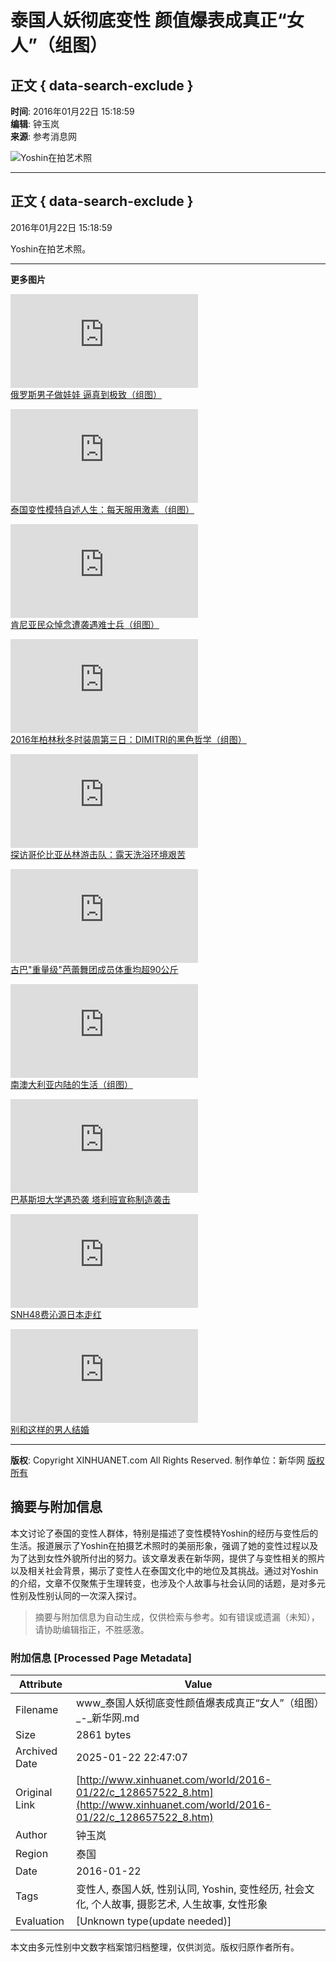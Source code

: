 # 泰国人妖彻底变性 颜值爆表成真正“女人”（组图）

## 正文 { data-search-exclude }


**时间**: 2016年01月22日 15:18:59  
**编辑**: 钟玉岚  
**来源**: 参考消息网  

![Yoshin在拍艺术照](http://imgs.xinhuanet.com/photo/static/articlel.gif)

---

## 正文 { data-search-exclude }

2016年01月22日 15:18:59

Yoshin在拍艺术照。

---

**更多图片**

![俄罗斯男子做娃娃 逼真到极致（组图）](http://news.xinhuanet.com/world/2016-01/22/c_128654899.htm)  
[俄罗斯男子做娃娃 逼真到极致（组图）](http://news.xinhuanet.com/world/2016-01/22/c_128654899.htm)

![泰国变性模特自述人生：每天服用激素（组图）](http://news.xinhuanet.com/world/2016-01/22/c_128654723.htm)  
[泰国变性模特自述人生：每天服用激素（组图）](http://news.xinhuanet.com/world/2016-01/22/c_128654723.htm)

![肯尼亚民众悼念遭袭遇难士兵（组图）](http://news.xinhuanet.com/world/2016-01/22/c_128654710.htm)  
[肯尼亚民众悼念遭袭遇难士兵（组图）](http://news.xinhuanet.com/world/2016-01/22/c_128654710.htm)

![2016年柏林秋冬时装周第三日：DIMITRI的黑色哲学（组图）](http://news.xinhuanet.com/world/2016-01/22/c_128654614.htm)  
[2016年柏林秋冬时装周第三日：DIMITRI的黑色哲学（组图）](http://news.xinhuanet.com/world/2016-01/22/c_128654614.htm)

![探访哥伦比亚丛林游击队：露天洗浴环境艰苦](http://news.xinhuanet.com/world/2016-01/21/c_128650978.htm)  
[探访哥伦比亚丛林游击队：露天洗浴环境艰苦](http://news.xinhuanet.com/world/2016-01/21/c_128650978.htm)

![古巴"重量级"芭蕾舞团成员体重均超90公斤](http://news.xinhuanet.com/world/2016-01/21/c_128650913.htm)  
[古巴"重量级"芭蕾舞团成员体重均超90公斤](http://news.xinhuanet.com/world/2016-01/21/c_128650913.htm)

![南澳大利亚内陆的生活（组图）](http://news.xinhuanet.com/world/2016-01/21/c_128650925.htm)  
[南澳大利亚内陆的生活（组图）](http://news.xinhuanet.com/world/2016-01/21/c_128650925.htm)

![巴基斯坦大学遇恐袭 塔利班宣称制造袭击](http://news.xinhuanet.com/world/2016-01/21/c_128650340.htm)  
[巴基斯坦大学遇恐袭 塔利班宣称制造袭击](http://news.xinhuanet.com/world/2016-01/21/c_128650340.htm)

![SNH48费沁源日本走红](http://japan.xinhuanet.com/2016-01/22/c_135031499.htm)  
[SNH48费沁源日本走红](http://japan.xinhuanet.com/2016-01/22/c_135031499.htm)

![别和这样的男人结婚](http://japan.xinhuanet.com/2016-01/22/c_135031414.htm)  
[别和这样的男人结婚](http://japan.xinhuanet.com/2016-01/22/c_135031414.htm)

---

**版权**: Copyright XINHUANET.com All Rights Reserved. 制作单位：新华网 [版权所有](http://www.xinhuanet.com/copyright.htm)
<!-- tcd_original_link http://www.xinhuanet.com/world/2016-01/22/c_128657522_8.htm -->


## 摘要与附加信息

<!-- tcd_abstract -->
本文讨论了泰国的变性人群体，特别是描述了变性模特Yoshin的经历与变性后的生活。报道展示了Yoshin在拍摄艺术照时的美丽形象，强调了她的变性过程以及为了达到女性外貌所付出的努力。该文章发表在新华网，提供了与变性相关的照片以及相关社会背景，揭示了变性人在泰国文化中的地位及其挑战。通过对Yoshin的介绍，文章不仅聚焦于生理转变，也涉及个人故事与社会认同的话题，是对多元性别及性别认同的一次深入探讨。
<!-- tcd_abstract_end -->

> 摘要与附加信息为自动生成，仅供检索与参考。如有错误或遗漏（未知），请协助编辑指正，不胜感激。

### 附加信息 [Processed Page Metadata]

| Attribute       | Value                                  |
|-----------------|----------------------------------------|
| Filename        | www_泰国人妖彻底变性颜值爆表成真正“女人”（组图）_-_新华网.md                             |
| Size            | 2861 bytes                           |
| Archived Date   | 2025-01-22 22:47:07                             |
| Original Link   | [http://www.xinhuanet.com/world/2016-01/22/c_128657522_8.htm](http://www.xinhuanet.com/world/2016-01/22/c_128657522_8.htm)                       |
| Author          | 钟玉岚                               |
| Region          | 泰国                               |
| Date            | 2016-01-22                                 |
| Tags            | 变性人, 泰国人妖, 性别认同, Yoshin, 变性经历, 社会文化, 个人故事, 摄影艺术, 人生故事, 女性形象                                 |
| Evaluation            | [Unknown type(update needed)]                                 |
<!-- tcd_table_end -->

本文由多元性别中文数字档案馆归档整理，仅供浏览。版权归原作者所有。

